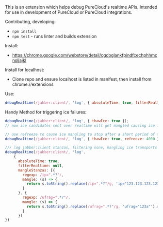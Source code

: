 This is an extension which helps debug PureCloud's realtime APIs. Intended for use in
development of PureCloud or PureCloud integrations.

Contributing, developing:
  - `npm install`
  - `npm test` - runs linter and builds extension

Install:
 - https://chrome.google.com/webstore/detail/cgcbglankfpindfcechphhmcnoljajkl

Install for localhost:
 - Clone repo and ensure localhost is listed in manifest, then install from
 chrome://extensions

 Use:
```javascript
debugRealtime(/jabber:client/, 'log', { absoluteTime: true, filterRealtime: /transport-info/ });
```

Handy Method for triggering ice failures:
```javascript
debugRealtime(/jabber:client/, 'log', { thawIce: true });
// now ice candidates sent over realtime will get mangled causing ice failures

// use refreeze to cause ice mangling to stop after a short period of time (i.e., simulate failure/retry)
debugRealtime(/jabber:client/, 'log', { thawIce: true, refreeze: 4000 });
```

```javascript
/// log jabber:client stanzas, filtering none, mangling ice transports
debugRealtime(/jabber:client/, 'log',
    {
      absoluteTime: true,
      filterRealtime: null,
      mangleStanzas: [{
        regexp: /ip=".*?"/,
        mangle: (s) => {
          return s.toString().replace(/ip=".*?"/g, 'ip="123.123.123.123"').replace(/rel-addr=".*?"/g, 'rel-addr="123.123.123.123"');
        }
      }, {
        regexp: /ufrag=".*?"/,
        mangle: (s) => {
          return s.toString().replace(/ufrag=".*?"/g, 'ufrag="123a"').replace(/pwd="/g, 'pwd="asd').replace(/:..<\/finger/g, ':00</finger');
        }
      }]
})
```
